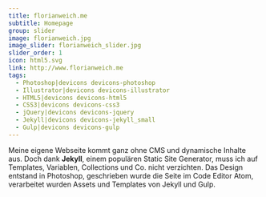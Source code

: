 ```yaml
---
title: florianweich.me
subtitle: Homepage
group: slider
image: florianweich.jpg
image_slider: florianweich_slider.jpg
slider_order: 1
icon: html5.svg
link: http://www.florianweich.me
tags:
  - Photoshop|devicons devicons-photoshop
  - Illustrator|devicons devicons-illustrator
  - HTML5|devicons devicons-html5
  - CSS3|devicons devicons-css3
  - jQuery|devicons devicons-jquery
  - Jekyll|devicons devicons-jekyll_small
  - Gulp|devicons devicons-gulp
---
```


Meine eigene Webseite kommt ganz ohne CMS und dynamische Inhalte aus. Doch dank **Jekyll**, einem populären Static Site Generator, muss ich auf Templates, Variablen, Collections und Co. nicht verzichten. Das Design entstand in Photoshop, geschrieben wurde die Seite im Code Editor Atom, verarbeitet wurden Assets und Templates von Jekyll und Gulp.
